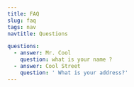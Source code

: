 ```yaml
---
title: FAQ
slug: faq
tags: nav
navtitle: Questions

questions:
  - answer: Mr. Cool
    question: what is your name ?
  - answer: Cool Street
    question: ' What is your address?'
---
```


